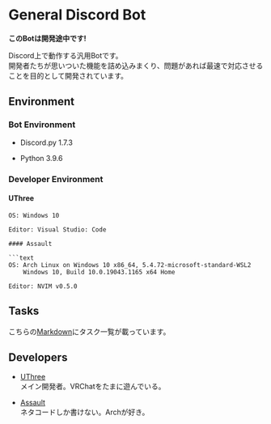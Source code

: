 # General Discord Bot

**このBotは開発途中です!**

Discord上で動作する汎用Botです。  
開発者たちが思いついた機能を詰め込みまくり、問題があれば最速で対応させることを目的として開発されています。

## Environment

### Bot Environment

- Discord.py 1.7.3

- Python 3.9.6

### Developer Environment

#### UThree

```text
OS: Windows 10

Editor: Visual Studio: Code

#### Assault

```text
OS: Arch Linux on Windows 10 x86_64, 5.4.72-microsoft-standard-WSL2
    Windows 10, Build 10.0.19043.1165 x64 Home

Editor: NVIM v0.5.0
```

## Tasks

こちらの[Markdown](./todo.md)にタスク一覧が載っています。

## Developers

- [UThree](https://github.com/uthree)  
  メイン開発者。VRChatをたまに遊んでいる。

- [Assault](https://github.com/Assault-8448)  
  ネタコードしか書けない。Archが好き。
